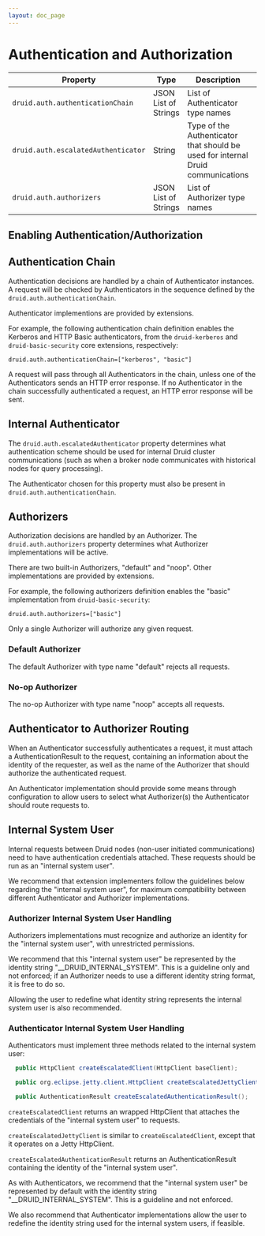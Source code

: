 ```yaml
---
layout: doc_page
---
```


# Authentication and Authorization

|Property|Type|Description|Default|Required|
|--------|-----------|--------|--------|--------|
|`druid.auth.authenticationChain`|JSON List of Strings|List of Authenticator type names|null|yes, if auth enabled|
|`druid.auth.escalatedAuthenticator`|String|Type of the Authenticator that should be used for internal Druid communications|null|yes, if auth enabled|
|`druid.auth.authorizers`|JSON List of Strings|List of Authorizer type names |null|yes, if auth enabled|

## Enabling Authentication/Authorization

## Authentication Chain
Authentication decisions are handled by a chain of Authenticator instances. A request will be checked by Authenticators in the sequence defined by the `druid.auth.authenticationChain`.

Authenticator implementions are provided by extensions.

For example, the following authentication chain definition enables the Kerberos and HTTP Basic authenticators, from the `druid-kerberos` and `druid-basic-security` core extensions, respectively:

```
druid.auth.authenticationChain=["kerberos", "basic"]
```

A request will pass through all Authenticators in the chain, unless one of the Authenticators sends an HTTP error response. If no Authenticator in the chain successfully authenticated a request, an HTTP error response will be sent.

## Internal Authenticator
The `druid.auth.escalatedAuthenticator` property determines what authentication scheme should be used for internal Druid cluster communications (such as when a broker node communicates with historical nodes for query processing).

The Authenticator chosen for this property must also be present in `druid.auth.authenticationChain`.

## Authorizers
Authorization decisions are handled by an Authorizer. The `druid.auth.authorizers` property determines what Authorizer implementations will be active.

There are two built-in Authorizers, "default" and "noop". Other implementations are provided by extensions.

For example, the following authorizers definition enables the "basic" implementation from `druid-basic-security`:

```
druid.auth.authorizers=["basic"]
```


Only a single Authorizer will authorize any given request.

### Default Authorizer
The default Authorizer with type name "default" rejects all requests.

### No-op Authorizer
The no-op Authorizer with type name "noop" accepts all requests.

## Authenticator to Authorizer Routing

When an Authenticator successfully authenticates a request, it must attach a AuthenticationResult to the request, containing an information about the identity of the requester, as well as the name of the Authorizer that should authorize the authenticated request.

An Authenticator implementation should provide some means through configuration to allow users to select what Authorizer(s) the Authenticator should route requests to.

## Internal System User

Internal requests between Druid nodes (non-user initiated communications) need to have authentication credentials attached. These requests should be run as an "internal system user".

We recommend that extension implementers follow the guidelines below regarding the "internal system user", for maximum compatibility between different Authenticator and Authorizer implementations.

### Authorizer Internal System User Handling

Authorizers implementations must recognize and authorize an identity for the "internal system user", with unrestricted permissions.

We recommend that this "internal system user" be represented by the identity string "__DRUID_INTERNAL_SYSTEM". This is a guideline only and not enforced; if an Authorizer needs to use a different identity string format, it is free to do so.

Allowing the user to redefine what identity string represents the internal system user is also recommended.

### Authenticator Internal System User Handling

Authenticators must implement three methods related to the internal system user:

```java
  public HttpClient createEscalatedClient(HttpClient baseClient);

  public org.eclipse.jetty.client.HttpClient createEscalatedJettyClient(org.eclipse.jetty.client.HttpClient baseClient);

  public AuthenticationResult createEscalatedAuthenticationResult();
```

`createEscalatedClient` returns an wrapped HttpClient that attaches the credentials of the "internal system user" to requests.

`createEscalatedJettyClient` is similar to `createEscalatedClient`, except that it operates on a Jetty HttpClient.

`createEscalatedAuthenticationResult` returns an AuthenticationResult containing the identity of the "internal system user".

As with Authenticators, we recommend that the "internal system user" be represented by default with the identity string "__DRUID_INTERNAL_SYSTEM". This is a guideline and not enforced.

We also recommend that Authenticator implementations allow the user to redefine the identity string used for the internal system users, if feasible.



